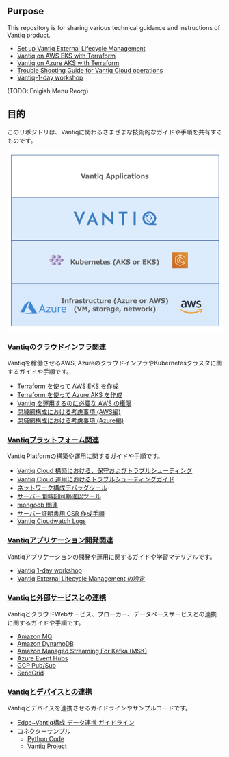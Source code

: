 
## Purpose
This repository is for sharing various technical guidance and instructions of Vantiq product.

- [Set up Vantiq External Lifecycle Management](vantiq-operations/docs/eng/Vantiq_ExtLifecycleManagement_SetupProcedure.md)
- [Vantiq on AWS EKS with Terraform](terraform_aws/readme_en.md)
- [Vantiq on Azure AKS with Terraform](terraform_azure/readme_en.md)
- [Trouble Shooting Guide for Vantiq Cloud operations](vantiq-operations/docs/eng/vantiq_k8s_troubleshooting.md)
- [Vantiq-1-day workshop](1-day-workshop/docs/eng/readme.md)

(TODO: Enlgish Menu Reorg)

## 目的

このリポジトリは、Vantiqに関わるさまざまな技術的なガイドや手順を共有するものです。

![vantiq-technology-stack](./vantiq-technology-stack.png)

### [Vantiqのクラウドインフラ関連](./vantiq-cloud-infra-operations)
Vantiqを稼働させるAWS, AzureのクラウドインフラやKubernetesクラスタに関するガイドや手順です。

- [Terraform を使って AWS EKS を作成](./vantiq-cloud-infra-operations/terraform_aws/readme.md)
- [Terraform を使って Azure AKS を作成](./vantiq-cloud-infra-operations/terraform_azure/readme.md)
- [Vantiq を運用するのに必要な AWS の権限](./vantiq-cloud-infra-operations/docs/jp/aws_op_priviliges.md)
- [閉域網構成における考慮事項 (AWS編)](./vantiq-cloud-infra-operations/docs/jp/vantiq-install-closed-network-aws.md)
- [閉域網構成における考慮事項 (Azure編)](./vantiq-cloud-infra-operations/docs/jp/vantiq-install-closed-network-azure.md)


### [Vantiqプラットフォーム関連](./vantiq-platform-operations)
Vantiq Platformの構築や運用に関するガイドや手順です。

- [Vantiq Cloud 構築における、保守およびトラブルシューティング](./vantiq-platform-operations/docs/jp/vantiq-install-maintenance.md)
- [Vantiq Cloud 運用におけるトラブルシューティングガイド](./vantiq-platform-operations/docs/jp/vantiq_k8s_troubleshooting.md)
- [ネットワーク構成デバッグツール](./vantiq-platform-operations/docs/jp/alpine-f.md)
- [サーバー間時刻同期確認ツール](./vantiq-platform-operations/docs/jp/timestamp_ds.md)
- [mongodb 関連](./vantiq-platform-operations/docs/jp/mongodb.md)
- [サーバー証明書用 CSR 作成手順](./vantiq-platform-operations/docs/jp/prepare_csr4rsasslcert.md)
- [Vantiq Cloudwatch Logs](./vantiq-platform-operations/docs/jp/vantiq-cloudwatch.md)


### [Vantiqアプリケーション開発関連](./vantiq-apps-development)
Vantiqアプリケーションの開発や運用に関するガイドや学習マテリアルです。
- [Vantiq 1-day workshop](./vantiq-apps-development/1-day-workshop/docs/jp/readme.md)
- [Vantiq External Lifecycle Management の設定](./vantiq-apps-development/docs/jp/Vantiq_ExtLifecycleManagement_SetupProcedure.md)

### [Vantiqと外部サービスとの連携](./vantiq-external-services-integration/readme.md)
VantiqとクラウドWebサービス、ブローカー、データベースサービスとの連携に関するガイドや手順です。
- [Amazon MQ](./vantiq-external-services-integration/docs/jp/vantiq-aws-AmazonMQ.md)
- [Amazon DynamoDB](./vantiq-external-services-integration/docs/jp/vantiq-aws-dynamodb.md)
- [Amazon Managed Streaming For Kafka (MSK)](./vantiq-external-services-integration/docs/jp/vantiq-aws-msk.md)
- [Azure Event Hubs](./vantiq-external-services-integration/docs/jp/vantiq-azure-EventHubs.md)
- [GCP Pub/Sub](./vantiq-external-services-integration/docs/jp/vantiq-gcp-PubSub.md)
- [SendGrid](./vantiq-external-services-integration/docs/jp/vantiq-sendgrid.md)


### [Vantiqとデバイスとの連携](./vantiq-devices-integration)
Vantiqとデバイスを連携させるガイドラインやサンプルコードです。
- [Edge~Vantiq構成 データ連携 ガイドライン](./vantiq-devices-integration/docs/jp/device-to-vantiq.md)
- コネクターサンプル
  - [Python Code](./vantiq-devices-integration/conf/vantiq-restapi-mqtt-amqp-python-sample)
  - [Vantiq Project](./vantiq-devices-integration/conf/vantiq-restapi-mqtt-amqp-python-sample/vantiq-project-sample.zip)
